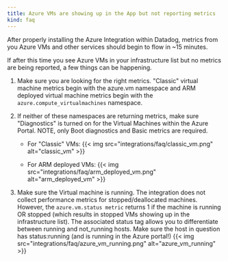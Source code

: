 ```yaml
---
title: Azure VMs are showing up in the App but not reporting metrics
kind: faq
---
```


After properly installing the Azure Integration within Datadog, metrics from you Azure VMs and other services should begin to flow in ~15 minutes.

If after this time you see Azure VMs in your infrastructure list but no metrics are being reported, a few things can be happening.

1. Make sure you are looking for the right metrics.
    "Classic" virtual machine metrics begin with the azure.vm namespace and ARM deployed virtual machine metrics begin with the `azure.compute_virtualmachines` namespace.

2. If neither of these namespaces are returning metrics, make sure "Diagnostics" is turned on for the Virtual Machines within the Azure Portal. NOTE, only Boot diagnostics and Basic metrics are required.
    * For "Classic" VMs:
    {{< img src="integrations/faq/classic_vm.png" alt="classic_vm"  >}}

    * For ARM deployed VMs:
    {{< img src="integrations/faq/arm_deployed_vm.png" alt="arm_deployed_vm"  >}}

3. Make sure the Virtual machine is running.
    The integration does not collect performance metrics for stopped/deallocated machines. However, the `azure.vm.status metric` returns 1 if the machine is running OR stopped (which results in stopped VMs showing up in the infrastructure list). The associated status tag allows you to differentiate between running and not_running hosts. Make sure the host in question has status:running (and is running in the Azure portal!)
    {{< img src="integrations/faq/azure_vm_running.png" alt="azure_vm_running"  >}}

